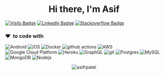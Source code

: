 <h1 align="center">Hi there, I'm Asif</h1>

[![Visits Badge](https://badges.pufler.dev/visits/asifrpatel/asifrpatel)](https://github.com/asifrpatel)
[![LinkedIn Badge](https://img.shields.io/badge/-Asif%20Patel-blue?style=flat&logo=Linkedin&logoColor=white&link=https://www.linkedin.com/in/asif-patel-9820b9b7/)](https://www.linkedin.com/in/asif-patel-9820b9b7/)
[![Stackoverflow Badge](https://img.shields.io/badge/-Asif%20Patel-gray?style=flat&logo=stackoverflow&logoColor=orange&link=https://stackoverflow.com/users/6472077/asif-patel?tab=profile)](https://stackoverflow.com/users/6472077/asif-patel?tab=profile)

<h3>❤️&nbsp;&nbsp;to code with</h3>
<p>
  <img alt="Android" src="https://img.shields.io/badge/-Android-45b8d8?style=flat-square&logo=Android&logoColor=green" />
  <img alt="iOS" src="https://img.shields.io/badge/-iOS-8DD6F9?style=flat-square&logo=apple&logoColor=white" /> 
  <img alt="Docker" src="https://img.shields.io/badge/-Docker-46a2f1?style=flat-square&logo=docker&logoColor=white" />
  <img alt="github actions" src="https://img.shields.io/badge/-Github_Actions-2088FF?style=flat-square&logo=github-actions&logoColor=white" />
 <img alt="AWS" src="https://img.shields.io/badge/-AWS-007ACC?style=flat-square&logo=aws-cloud&logoColor=yellow" />
 <img alt="Google Cloud Platform" src="https://img.shields.io/badge/-Google_Cloud_Platform-1a73e8?style=flat-square&logo=google-cloud&logoColor=white" />
  <img alt="Heroku" src="https://img.shields.io/badge/-Heroku-430098?style=flat-square&logo=heroku&logoColor=white" />
  <img alt="GraphQL" src="https://img.shields.io/badge/-GraphQL-E10098?style=flat-square&logo=graphql&logoColor=white" />
  <img alt="git" src="https://img.shields.io/badge/-Git-F05032?style=flat-square&logo=git&logoColor=white" />
  <img alt="Postgres" src="https://img.shields.io/badge/-Postgres-E34F26?style=flat-square&logo=postgres&logoColor=white" />
  <img alt="MySQL" src="https://img.shields.io/badge/-MySQL-FB542B?style=flat-square&logo=mysql&logoColor=white" />
  <img alt="MongoDB" src="https://img.shields.io/badge/-MongoDB-13aa52?style=flat-square&logo=mongodb&logoColor=white" />
  <img alt="Nodejs" src="https://img.shields.io/badge/-Nodejs-43853d?style=flat-square&logo=Node.js&logoColor=white" />
</p>
<p align="center"> <img src="https://github-readme-stats-five-lyart.vercel.app/api?username=asifrpatel&show_icons=true" alt="asifrpatel" /> </p>
